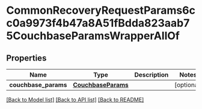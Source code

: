 # CommonRecoveryRequestParams6cc0a9973f4b47a8A51fBdda823aab75CouchbaseParamsWrapperAllOf


## Properties
Name | Type | Description | Notes
------------ | ------------- | ------------- | -------------
**couchbase_params** | [**CouchbaseParams**](CouchbaseParams.md) |  | [optional] 

[[Back to Model list]](../README.md#documentation-for-models) [[Back to API list]](../README.md#documentation-for-api-endpoints) [[Back to README]](../README.md)


